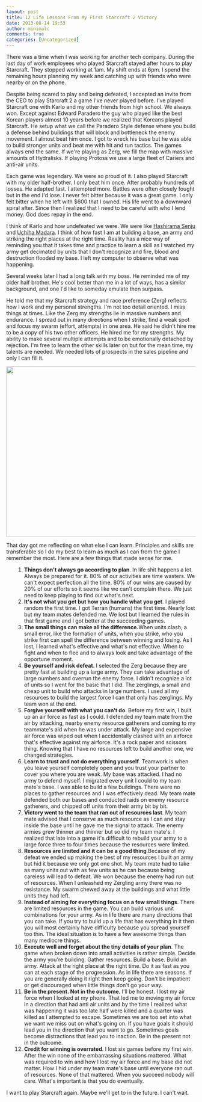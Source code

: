 ```yaml
---
layout: post
title: 12 Life Lessons From My First Starcraft 2 Victory
date: 2013-08-14 19:53
author: minimalc
comments: true
categories: [Uncategorized]
---
```

There was a time when I was working for another tech company. During the last day of work employees who played Starcraft stayed after hours to play Starcraft. They stopped working at 1am. My shift ends at 6pm. I spend the remaining hours planning my week and catching up with friends who were nearby or on the phone.

Despite being scared to play and being defeated, I accepted an invite from the CEO to play Starcraft 2 a game I've never played before. I've played Starcraft one with Karlo and my other friends from high school. We always won. Except against Edward Paradero the guy who played like the best Korean players almost 10 years before we realized that Koreans played Starcraft. He setup what we call the Paradero Style defense where you build a defense behind buildings that will block and bottleneck the enemy movement. I almost beat him once. I got to wreck his base but he was able to build stronger units and beat me with hit and run tactics. The games always end the same. If we're playing as Zerg, we fill the map with massive amounts of Hydralisks. If playing Protoss we use a large fleet of Cariers and anti-air units.

Each game was legendary. We were so proud of it. I also played Starcraft with my older half-brother. I only beat him once. After probably hundreds of losses. He adapted fast. I attempted more. Battles were often closely fought but in the end I'd lose. I never felt bitter because it was a great game. I only felt bitter when he left with $600 that I owned. His life went to a downward spiral after. Since then I realized that I need to be careful with who I lend money. God does repay in the end.

I think of Karlo and how undefeated we were. We were like <a href="http://naruto.wikia.com/wiki/Hashirama_Senju">Hashirama Senju</a> and <a href="http://naruto.wikia.com/wiki/Madara_Uchiha?">Uchiha Madara</a>. I think of how fast I am at building a base, an army and striking the right places at the right time. Reality has a nice way of reminding you that it takes time and practice to learn a skill as I watched my army get decimated by units that I don't recognize and fire, blood and destruction flooded my base. I left my computer to observe what was happening.

Several weeks later I had a long talk with my boss. He reminded me of my older half brother. He's cool better than me in a lot of ways, has a similar background, and one I'd like to someday emulate then surpass.

He told me that my Starcraft strategy and race preference (Zerg) reflects how I work and my personal strengths. I'm not too detail oriented. I miss things at times. Like the Zerg my strengths lie in massive numbers and endurance. I spread out in many directions when I strike, find a weak spot and focus my swarm (effort, attempts) in one area. He said he didn't hire me to be a copy of his two other officers. He hired me for my strengths. My ability to make several multiple attempts and to be emotionally detached by rejection. I'm free to learn the other skills later on but for the mean time, my talents are needed. We needed lots of prospects in the sales pipeline and only I can fill it.

<img class="alignnone" alt="" src="http://images1.wikia.nocookie.net/__cb20080505234629/starcraft/images/9/9a/Zergling_SC-G_Art1.jpg" width="600" height="453" />

That day got me reflecting on what else I can learn. Principles and skills are transferable so I do my best to learn as much as I can from the game I remember the most. Here are a few things that made sense for me.
<ol>
<ol>
	<li><strong>Things don't always go according to plan</strong>. In life shit happens a lot. Always be prepared for it. 80% of our activities are time wasters. We can't expect perfection all the time. 80% of our wins are caused by 20% of our efforts so it seems like we can't complain there. We just need to keep playing to find out what's next.</li>
	<li><strong>It's not what you get but how you handle what you get</strong>. I played random the first time. I got Terran (humans) the first time. Nearly lost but my team mates defended me. We lost but I learned the rules in that first game and I got better at the succeeding games.</li>
	<li><strong>The small things can make all the difference.</strong>When units clash, a small error, like the formation of units, when you strike, who you strike first can spell the difference between winning and losing. As I lost, I learned what's effective and what's not effective. When to fight and when to flee and to always look and take advantage of the opportune moment.</li>
	<li><strong>Be yourself and risk defeat</strong>. I selected the Zerg because they are pretty fast at building up a large army. They can take advantage of large numbers and overrun the enemy force. I didn't recognize a lot of units so I went for the basic that I did. The zerglings, a small and cheap unit to build who attacks in large numbers. I used all my resources to build the largest force I can that only has zerglings. My team won at the end.</li>
	<li><strong>Forgive yourself with what you can't do</strong>. Before my first win, I built up an air force as fast as I could. I defended my team mate from the air by attacking, nearby enemy resource gatherers and coming to my teammate's aid when he was under attack. My large and expensive air force was wiped out when I accidentally clashed with an airforce that's effective against my airforce. It's a rock paper and scissors thing. Knowing that I have no resources left to build another one, we changed strategies.</li>
	<li><strong>Learn to trust and not do everything yourself</strong>. Teamwork is when you leave yourself completely open and you trust your partner to cover you where you are weak. My base was attacked. I had no army to defend myself. I migrated every unit I could to my team mate's base. I was able to build a few buildings. There were no places to gather resources and I was effectively dead. My team mate defended both our bases and conducted raids on enemy resource gatherers, and chipped off units from their army bit by bit.</li>
	<li><strong>Victory went to the team that ran out of resources last</strong>. My team mate advised that I conserve as much resource as I can and stay inside the base until he gave me the signal to attack. The enemy armies grew thinner and thinner but so did my team mate's. I realized that late into a game it's difficult to rebuild your army to a large force three to four times because the resources were limited.</li>
	<li><strong>Resources are limited and it can be a good thing</strong>.Because of my defeat we ended up making the best of my resources I built an army but hid it because we only got one shot. My team mate had to take as many units out with as few units as he can because being careless will lead to defeat. We won because the enemy had run out of resources. When I unleashed my Zergling army there was no resistance. My swarm chewed away at the buildings and what little units they had left.</li>
	<li><strong>Instead of aiming for everything focus on a few small things</strong>. There are limited resources in the game. You can build various unit combinations for your army. As in life there are many directions that you can take. If you try to build up a life that has everything in it then you will most certainly have difficulty because you spread yourself too thin. The ideal situation is to have a few awesome things than many mediocre things.</li>
	<li><strong>Execute well and forget about the tiny details of your plan</strong>. The game when broken down into small activities is rather simple. Decide the army you're building. Gather resources. Build a base. Build an army. Attack at the right place at the right time. Do it as fast as you can at each stage of the progression. As in life there are seasons. If you are generally doing it right then keep going. Don't be impatient or get discouraged when little things don't go your way.</li>
	<li><strong>Be in the present. Not in the outcome</strong>. I'll be honest. I lost my air force when I looked at my phone. That led me to moving my air force in a direction that had anti air units and by the time I realized what was happening it was too late half were killed and a quarter was killed as I attempted to escape. Sometimes we are too set into what we want we miss out on what's going on. If you have goals it should lead you in the direction that you want to go. Sometimes goals become distractions that lead you to inaction. Be in the present not in the outcome.</li>
	<li><strong>Credit for winning is overrated</strong>. I lost six games before my first win. After the win none of the embarrassing situations mattered. What was required to win and how I lost my air force and my base did not matter. How I hid under my team mate's base until everyone ran out of resources. None of that mattered. When you succeed nobody will care. What's important is that you do eventually.</li>
</ol>
</ol>
I want to play Starcraft again. Maybe we'll get to in the future. I can't wait.
